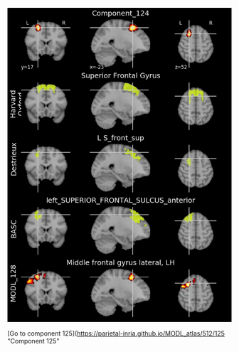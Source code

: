


![124](preliminary/124.jpg "Component 124")

[Go to component 125](https://parietal-inria.github.io/MODL_atlas/512/125 "Component 125"